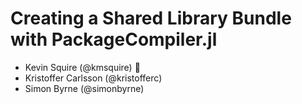 # Creating a Shared Library Bundle with PackageCompiler.jl

- Kevin Squire (@kmsquire) 👋
- Kristoffer Carlsson (@kristofferc)
- Simon Byrne (@simonbyrne)
